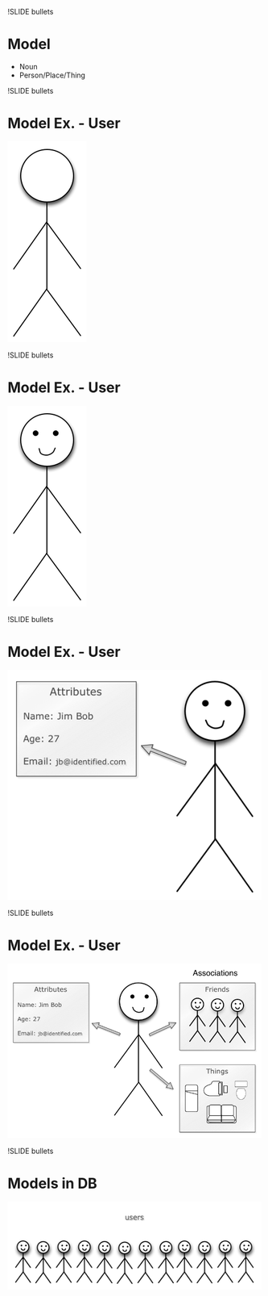 !SLIDE bullets
# Model

* Noun
* Person/Place/Thing

!SLIDE bullets
# Model Ex. - User

![Rails](user.png)

!SLIDE bullets
# Model Ex. - User

![Rails](user_smile.png)

!SLIDE bullets
# Model Ex. - User

![Rails](user_attributes.png)

!SLIDE bullets
# Model Ex. - User

![Rails](user_associations.png)

!SLIDE bullets
# Models in DB

![Rails](users_db.png)